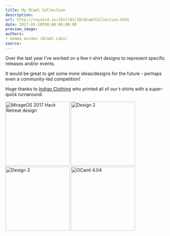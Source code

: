 ```yaml
---
title: My OCaml Collection
description:
url: http://reynard.io/2017/03/10/OCamlCollection.html
date: 2017-03-10T00:00:00-00:00
preview_image:
authors:
- Gemma Gordon (OCaml Labs)
source:
---
```


<p>Over the last year I&rsquo;ve worked on a few t-shirt designs to represent specific releases and/or events.</p>

<p>It would be great to get some more ideas/designs for the future - perhaps even a community-led competition!</p>

<p>Huge thanks to <a href="http://www.indigoclothing.com/">Indigo Clothing</a> who printed all of our t-shirts with a super-quick turnaround.</p>

<p>
<img src="http://reynard.io/images/ArchMarrakechTransparent.png" alt="MirageOS 2017 Hack Retreat design" width="200"/>
<img src="http://reynard.io/images/CamelRugTransparentBox.png" alt="Design 2" width="200"/>
<br/>
<img src="http://reynard.io/images/GirlScarfTransparent.png" alt="Design 3" width="200"/>
<img src="http://reynard.io/images/spacetime-png-proof.png" alt="OCaml 4.04" width="200"/>
</p>

